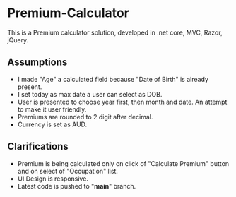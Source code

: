 # Premium-Calculator
This is a Premium calculator solution, developed in .net core, MVC, Razor, jQuery.

## Assumptions
- I made "Age" a calculated field because "Date of Birth" is already present.
- I set today as max date a user can select as DOB.
- User is presented to choose year first, then month and date. An attempt to make it user friendly.
- Premiums are rounded to 2 digit after decimal.
- Currency is set as AUD.

## Clarifications
- Premium is being calculated only on click of "Calculate Premium" button and on select of "Occupation" list.
- UI Design is responsive.
- Latest code is pushed to "**main**" branch.
